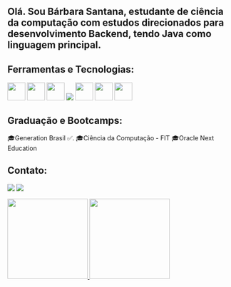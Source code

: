 ## Olá. Sou Bárbara Santana, estudante de ciência da computação com estudos direcionados para desenvolvimento Backend, tendo Java como linguagem principal. 



## Ferramentas e Tecnologias:
<img loading="lazy" src="https://cdn.jsdelivr.net/gh/devicons/devicon/icons/git/git-original.svg" width="40" height="40"/> <img src="https://cdn.jsdelivr.net/gh/devicons/devicon/icons/java/java-original.svg" width="40" height="40"/> <img src="https://devicon-website.vercel.app/api/spring/original.svg" width="40" height="40"/> </img> <img src="https://icongr.am/devicon/mysql-original-wordmark.svg?size=75&color=currentColor"/>  <img src="https://devicon-website.vercel.app/api/html5/original.svg" width="40" height="40"/> <img src= "https://devicon-website.vercel.app/api/css3/original.svg" width="40" height="40"/> <img src="https://devicon-website.vercel.app/api/python/original.svg" width="40" height="40"/>
          
## Graduação e Bootcamps:

🎓Generation Brasil ✅. 🎓Ciência da Computação - FIT 🎓Oracle Next Education 

## Contato:

<div>

<a href="https://www.linkedin.com/in/barbara-santana-braz/" target="_blank"><img loading="lazy" src="https://img.shields.io/badge/-LinkedIn-%230077B5?style=for-the-badge&logo=linkedin&logoColor=white" target="_blank"></a>
<a href="https://instagram.com/basanntana" target="_blank"><img loading="lazy" src="https://img.shields.io/badge/-Instagram-%23E4405F?style=for-the-badge&logo=instagram&logoColor=white" target="_blank"></a>


</div>   


<div>
<a href="https://github.com/basanntana">
<img loading="lazy" height="180em" src="https://github-readme-stats.vercel.app/api/top-langs/?username=basanntana&layout=compact&langs_count=7&theme=dracula"/>
<img loading="lazy" height="180em" src="https://github-readme-stats.vercel.app/api?username=basanntana&show_icons=true&theme=dracula&include_all_commits=true&count_private=true"/>
</div>

